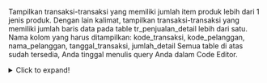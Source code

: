 Tampilkan transaksi-transaksi yang memiliki jumlah item produk lebih dari 1 jenis produk. Dengan lain kalimat, tampilkan transaksi-transaksi yang memiliki jumlah baris data pada table tr_penjualan_detail lebih dari satu.
Nama kolom yang harus ditampilkan:  kode_transaksi, kode_pelanggan, nama_pelanggan, tanggal_transaksi, jumlah_detail
Semua table di atas sudah tersedia, Anda tinggal menulis query Anda dalam Code Editor.


<details>
  <summary>Click to expand!</summary>
  
'''
select tr_penjualan_detail.kode_transaksi,ms_pelanggan.kode_pelanggan,ms_pelanggan.nama_pelanggan,tr_penjualan.tanggal_transaksi,count(tr_penjualan_detail.kode_produk) as jumlah_detail
from ms_pelanggan
LEFT JOIN tr_penjualan ON
tr_penjualan.kode_pelanggan = ms_pelanggan.kode_pelanggan
LEFT JOIN tr_penjualan_detail ON
tr_penjualan.kode_transaksi = tr_penjualan_detail.kode_transaksi
group by tr_penjualan_detail.kode_transaksi,ms_pelanggan.kode_pelanggan,ms_pelanggan.nama_pelanggan,tr_penjualan.tanggal_transaksi
having count(tr_penjualan_detail.kode_produk)>1;
'''

</details>






